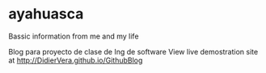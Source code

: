 # ayahuasca
Bassic information from me and my life

Blog para proyecto de clase de Ing de software
View live demostration site at http://DidierVera.github.io/GithubBlog

